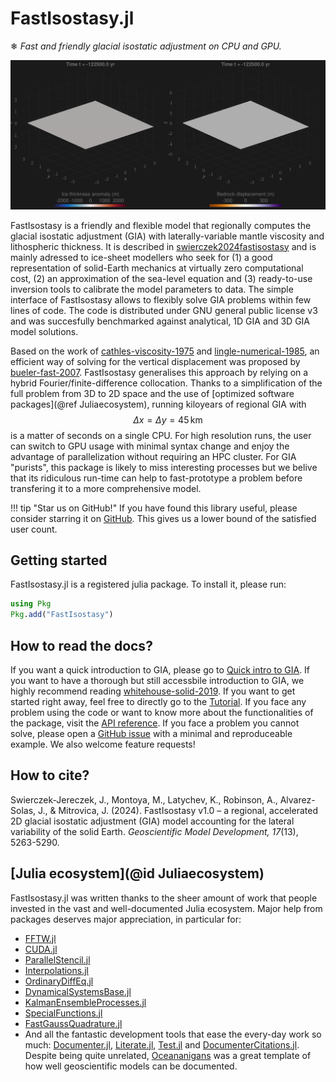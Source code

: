 # FastIsostasy.jl

❄ *Fast and friendly glacial isostatic adjustment on CPU and GPU.*

![GlacialCycle](assets/isl-ice6g-N=350.gif)

FastIsostasy is a friendly and flexible model that regionally computes the glacial isostatic adjustment (GIA) with laterally-variable mantle viscosity and lithospheric thickness. It is described in [swierczek2024fastisostasy](@citet) and is mainly adressed to ice-sheet modellers who seek for (1) a good representation of solid-Earth mechanics at virtually zero computational cost, (2) an approximation of the sea-level equation and (3) ready-to-use inversion tools to calibrate the model parameters to data. The simple interface of FastIsostasy allows to flexibly solve GIA problems within few lines of code. The code is distributed under GNU general public license v3 and was succesfully benchmarked against analytical, 1D GIA and 3D GIA model solutions.

Based on the work of [cathles-viscosity-1975](@citet) and [lingle-numerical-1985](@citet), an efficient way of solving for the vertical displacement was proposed by [bueler-fast-2007](@cite). FastIsostasy generalises this approach by relying on a hybrid Fourier/finite-difference collocation. Thanks to a simplification of the full problem from 3D to 2D space and the use of [optimized software packages](@ref Juliaecosystem), running kiloyears of regional GIA with $$\Delta x = \Delta y = 45 \, \mathrm{km}$$ is a matter of seconds on a single CPU. For high resolution runs, the user can switch to GPU usage with minimal syntax change and enjoy the advantage of parallelization without requiring an HPC cluster. For GIA "purists", this package is likely to miss interesting processes but we belive that its ridiculous run-time can help to fast-prototype a problem before transfering it to a more comprehensive model.

!!! tip "Star us on GitHub!"
    If you have found this library useful, please consider starring it on [GitHub](https://github.com/JanJereczek/FastIsostasy.jl). This gives us a lower bound of the satisfied user count.

## Getting started

FastIsostasy.jl is a registered julia package. To install it, please run:

```julia
using Pkg
Pkg.add("FastIsostasy")
```

## How to read the docs?

If you want a quick introduction to GIA, please go to [Quick intro to GIA](@ref). If you want to have a thorough but still accessbile introduction to GIA, we highly recommend reading [whitehouse-solid-2019](@cite). If you want to get started right away, feel free to directly go to the [Tutorial](@ref). If you face any problem using the code or want to know more about the functionalities of the package, visit the [API reference](@ref). If you face a problem you cannot solve, please open a [GitHub issue](https://github.com/JanJereczek/FastIsostasy.jl/issues) with a minimal and reproduceable example. We also welcome feature requests!

## How to cite?

Swierczek-Jereczek, J., Montoya, M., Latychev, K., Robinson, A., Alvarez-Solas, J., & Mitrovica, J. (2024). FastIsostasy v1.0 – a regional, accelerated 2D glacial isostatic adjustment (GIA) model accounting for the lateral variability of the solid Earth. *Geoscientific Model Development, 17*(13), 5263-5290.

## [Julia ecosystem](@id Juliaecosystem)

FastIsostasy.jl was written thanks to the sheer amount of work that people invested in the vast and well-documented Julia ecosystem. Major help from packages deserves major appreciation, in particular for:
- [FFTW.jl](https://github.com/JuliaMath/FFTW.jl)
- [CUDA.jl](https://github.com/JuliaGPU/CUDA.jl)
- [ParallelStencil.jl](https://github.com/omlins/ParallelStencil.jl)
- [Interpolations.jl](https://github.com/JuliaMath/Interpolations.jl)
- [OrdinaryDiffEq.jl](https://github.com/SciML/OrdinaryDiffEq.jl)
- [DynamicalSystemsBase.jl](https://github.com/JuliaDynamics/DynamicalSystemsBase.jl)
- [KalmanEnsembleProcesses.jl](https://github.com/CliMA/EnsembleKalmanProcesses.jl)
- [SpecialFunctions.jl](https://github.com/JuliaMath/SpecialFunctions.jl)
- [FastGaussQuadrature.jl](https://github.com/JuliaApproximation/FastGaussQuadrature.jl)
- And all the fantastic development tools that ease the every-day work so much: [Documenter.jl](https://github.com/JuliaDocs/Documenter.jl), [Literate.jl](https://github.com/fredrikekre/Literate.jl), [Test.jl](https://github.com/JuliaLang/julia/tree/master/usr/share/julia/stdlib/v1.9/Test) and [DocumenterCitations.jl](https://github.com/JuliaDocs/DocumenterCitations.jl). Despite being quite unrelated, [Oceananigans](https://github.com/CliMA/Oceananigans.jl) was a great template of how well geoscientific models can be documented.